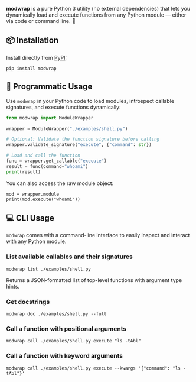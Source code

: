 **modwrap** is a pure Python 3 utility (no external dependencies) that lets you dynamically load and execute functions from any Python module — either via code or command line. 🐍

## 📦 Installation

Install directly from [PyPI](https://pypi.org/project/modwrap/):
```shell
pip install modwrap
```

## 🔧 Programmatic Usage

Use `modwrap` in your Python code to load modules, introspect callable signatures, and execute functions dynamically:

```python
from modwrap import ModuleWrapper

wrapper = ModuleWrapper("./examples/shell.py")

# Optional: Validate the function signature before calling
wrapper.validate_signature("execute", {"command": str})

# Load and call the function
func = wrapper.get_callable("execute")
result = func(command="whoami")
print(result)
```

You can also access the raw module object:

```shell
mod = wrapper.module
print(mod.execute("whoami"))
```


## 💻 CLI Usage

`modwrap` comes with a command-line interface to easily inspect and interact with any Python module.


### List available callables and their signatures

```shell
modwrap list ./examples/shell.py
```
Returns a JSON-formatted list of top-level functions with argument type hints.


### Get docstrings

```shell
modwrap doc ./examples/shell.py --full
```

### Call a function with positional arguments

```shell
modwrap call ./examples/shell.py execute "ls -tAbl"
```

### Call a function with keyword arguments

```shell
modwrap call ./examples/shell.py execute --kwargs '{"command": "ls -tAbl"}'
```

